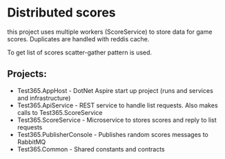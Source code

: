 # Distributed scores 
this project uses multiple workers (ScoreService) to store  data for game scores. Duplicates are handled
with reddis cache. 

To get list of scores scatter-gather pattern is used.

## Projects:
- Test365.AppHost - DotNet Aspire start up project (runs and services and infrastructure)
- Test365.ApiService - REST service to handle list requests. Also makes calls to Test365.ScoreService
- Test365.ScoreService - Microservice to stores scores and reply to list requests
- Test365.PublisherConsole - Publishes random scores messages to RabbitMQ 
- Test365.Common - Shared constants and contracts 